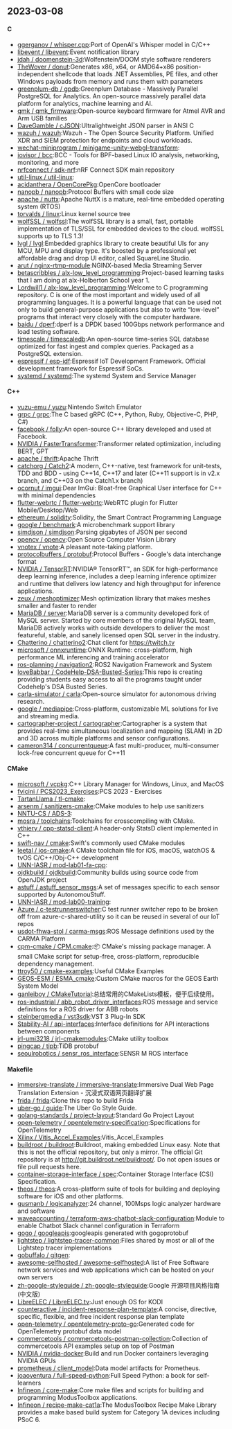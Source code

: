 ## 2023-03-08

#### C
* [ggerganov / whisper.cpp](https://github.com/ggerganov/whisper.cpp):Port of OpenAI's Whisper model in C/C++
* [libevent / libevent](https://github.com/libevent/libevent):Event notification library
* [jdah / doomenstein-3d](https://github.com/jdah/doomenstein-3d):Wolfenstein/DOOM style software renderers
* [TheWover / donut](https://github.com/TheWover/donut):Generates x86, x64, or AMD64+x86 position-independent shellcode that loads .NET Assemblies, PE files, and other Windows payloads from memory and runs them with parameters
* [greenplum-db / gpdb](https://github.com/greenplum-db/gpdb):Greenplum Database - Massively Parallel PostgreSQL for Analytics. An open-source massively parallel data platform for analytics, machine learning and AI.
* [qmk / qmk_firmware](https://github.com/qmk/qmk_firmware):Open-source keyboard firmware for Atmel AVR and Arm USB families
* [DaveGamble / cJSON](https://github.com/DaveGamble/cJSON):Ultralightweight JSON parser in ANSI C
* [wazuh / wazuh](https://github.com/wazuh/wazuh):Wazuh - The Open Source Security Platform. Unified XDR and SIEM protection for endpoints and cloud workloads.
* [wechat-miniprogram / minigame-unity-webgl-transform](https://github.com/wechat-miniprogram/minigame-unity-webgl-transform):
* [iovisor / bcc](https://github.com/iovisor/bcc):BCC - Tools for BPF-based Linux IO analysis, networking, monitoring, and more
* [nrfconnect / sdk-nrf](https://github.com/nrfconnect/sdk-nrf):nRF Connect SDK main repository
* [util-linux / util-linux](https://github.com/util-linux/util-linux):
* [acidanthera / OpenCorePkg](https://github.com/acidanthera/OpenCorePkg):OpenCore bootloader
* [nanopb / nanopb](https://github.com/nanopb/nanopb):Protocol Buffers with small code size
* [apache / nuttx](https://github.com/apache/nuttx):Apache NuttX is a mature, real-time embedded operating system (RTOS)
* [torvalds / linux](https://github.com/torvalds/linux):Linux kernel source tree
* [wolfSSL / wolfssl](https://github.com/wolfSSL/wolfssl):The wolfSSL library is a small, fast, portable implementation of TLS/SSL for embedded devices to the cloud. wolfSSL supports up to TLS 1.3!
* [lvgl / lvgl](https://github.com/lvgl/lvgl):Embedded graphics library to create beautiful UIs for any MCU, MPU and display type. It's boosted by a professional yet affordable drag and drop UI editor, called SquareLine Studio.
* [arut / nginx-rtmp-module](https://github.com/arut/nginx-rtmp-module):NGINX-based Media Streaming Server
* [betascribbles / alx-low_level_programming](https://github.com/betascribbles/alx-low_level_programming):Project-based learning tasks that I am doing at alx-Holberton School year 1.
* [Lordwill1 / alx-low_level_programming](https://github.com/Lordwill1/alx-low_level_programming):Welcome to C programming repository. C is one of the most important and widely used of all programming languages. It is a powerful language that can be used not only to build general-purpose applications but also to write “low-level” programs that interact very closely with the computer hardware.
* [baidu / dperf](https://github.com/baidu/dperf):dperf is a DPDK based 100Gbps network performance and load testing software.
* [timescale / timescaledb](https://github.com/timescale/timescaledb):An open-source time-series SQL database optimized for fast ingest and complex queries. Packaged as a PostgreSQL extension.
* [espressif / esp-idf](https://github.com/espressif/esp-idf):Espressif IoT Development Framework. Official development framework for Espressif SoCs.
* [systemd / systemd](https://github.com/systemd/systemd):The systemd System and Service Manager

#### C++
* [yuzu-emu / yuzu](https://github.com/yuzu-emu/yuzu):Nintendo Switch Emulator
* [grpc / grpc](https://github.com/grpc/grpc):The C based gRPC (C++, Python, Ruby, Objective-C, PHP, C#)
* [facebook / folly](https://github.com/facebook/folly):An open-source C++ library developed and used at Facebook.
* [NVIDIA / FasterTransformer](https://github.com/NVIDIA/FasterTransformer):Transformer related optimization, including BERT, GPT
* [apache / thrift](https://github.com/apache/thrift):Apache Thrift
* [catchorg / Catch2](https://github.com/catchorg/Catch2):A modern, C++-native, test framework for unit-tests, TDD and BDD - using C++14, C++17 and later (C++11 support is in v2.x branch, and C++03 on the Catch1.x branch)
* [ocornut / imgui](https://github.com/ocornut/imgui):Dear ImGui: Bloat-free Graphical User interface for C++ with minimal dependencies
* [flutter-webrtc / flutter-webrtc](https://github.com/flutter-webrtc/flutter-webrtc):WebRTC plugin for Flutter Mobile/Desktop/Web
* [ethereum / solidity](https://github.com/ethereum/solidity):Solidity, the Smart Contract Programming Language
* [google / benchmark](https://github.com/google/benchmark):A microbenchmark support library
* [simdjson / simdjson](https://github.com/simdjson/simdjson):Parsing gigabytes of JSON per second
* [opencv / opencv](https://github.com/opencv/opencv):Open Source Computer Vision Library
* [vnotex / vnote](https://github.com/vnotex/vnote):A pleasant note-taking platform.
* [protocolbuffers / protobuf](https://github.com/protocolbuffers/protobuf):Protocol Buffers - Google's data interchange format
* [NVIDIA / TensorRT](https://github.com/NVIDIA/TensorRT):NVIDIA® TensorRT™, an SDK for high-performance deep learning inference, includes a deep learning inference optimizer and runtime that delivers low latency and high throughput for inference applications.
* [zeux / meshoptimizer](https://github.com/zeux/meshoptimizer):Mesh optimization library that makes meshes smaller and faster to render
* [MariaDB / server](https://github.com/MariaDB/server):MariaDB server is a community developed fork of MySQL server. Started by core members of the original MySQL team, MariaDB actively works with outside developers to deliver the most featureful, stable, and sanely licensed open SQL server in the industry.
* [Chatterino / chatterino2](https://github.com/Chatterino/chatterino2):Chat client for https://twitch.tv
* [microsoft / onnxruntime](https://github.com/microsoft/onnxruntime):ONNX Runtime: cross-platform, high performance ML inferencing and training accelerator
* [ros-planning / navigation2](https://github.com/ros-planning/navigation2):ROS2 Navigation Framework and System
* [loveBabbar / CodeHelp-DSA-Busted-Series](https://github.com/loveBabbar/CodeHelp-DSA-Busted-Series):This repo is creating providing students easy access to all the programs taught under Codehelp's DSA Busted Series.
* [carla-simulator / carla](https://github.com/carla-simulator/carla):Open-source simulator for autonomous driving research.
* [google / mediapipe](https://github.com/google/mediapipe):Cross-platform, customizable ML solutions for live and streaming media.
* [cartographer-project / cartographer](https://github.com/cartographer-project/cartographer):Cartographer is a system that provides real-time simultaneous localization and mapping (SLAM) in 2D and 3D across multiple platforms and sensor configurations.
* [cameron314 / concurrentqueue](https://github.com/cameron314/concurrentqueue):A fast multi-producer, multi-consumer lock-free concurrent queue for C++11

#### CMake
* [microsoft / vcpkg](https://github.com/microsoft/vcpkg):C++ Library Manager for Windows, Linux, and MacOS
* [fvicini / PCS2023_Exercises](https://github.com/fvicini/PCS2023_Exercises):PCS 2023 - Exercises
* [TartanLlama / tl-cmake](https://github.com/TartanLlama/tl-cmake):
* [arsenm / sanitizers-cmake](https://github.com/arsenm/sanitizers-cmake):CMake modules to help use sanitizers
* [NNTU-CS / ADS-3](https://github.com/NNTU-CS/ADS-3):
* [mosra / toolchains](https://github.com/mosra/toolchains):Toolchains for crosscompiling with CMake.
* [vthiery / cpp-statsd-client](https://github.com/vthiery/cpp-statsd-client):A header-only StatsD client implemented in C++
* [swift-nav / cmake](https://github.com/swift-nav/cmake):Swift's commonly used CMake modules
* [leetal / ios-cmake](https://github.com/leetal/ios-cmake):A CMake toolchain file for iOS, macOS, watchOS & tvOS C/C++/Obj-C++ development
* [UNN-IASR / mod-lab01-fa-cpp](https://github.com/UNN-IASR/mod-lab01-fa-cpp):
* [ojdkbuild / ojdkbuild](https://github.com/ojdkbuild/ojdkbuild):Community builds using source code from OpenJDK project
* [astuff / astuff_sensor_msgs](https://github.com/astuff/astuff_sensor_msgs):A set of messages specific to each sensor supported by AutonomouStuff.
* [UNN-IASR / mod-lab00-training](https://github.com/UNN-IASR/mod-lab00-training):
* [Azure / c-testrunnerswitcher](https://github.com/Azure/c-testrunnerswitcher):C test runner switcher repo to be broken off from azure-c-shared-utility so it can be reused in several of our IoT repos
* [usdot-fhwa-stol / carma-msgs](https://github.com/usdot-fhwa-stol/carma-msgs):ROS Message definitions used by the CARMA Platform
* [cpm-cmake / CPM.cmake](https://github.com/cpm-cmake/CPM.cmake):📦
CMake's missing package manager. A small CMake script for setup-free, cross-platform, reproducible dependency management.
* [ttroy50 / cmake-examples](https://github.com/ttroy50/cmake-examples):Useful CMake Examples
* [GEOS-ESM / ESMA_cmake](https://github.com/GEOS-ESM/ESMA_cmake):Custom CMake macros for the GEOS Earth System Model
* [ganleiboy / CMakeTutorial](https://github.com/ganleiboy/CMakeTutorial):总结常用的CMakeLists模板，便于后续使用。
* [ros-industrial / abb_robot_driver_interfaces](https://github.com/ros-industrial/abb_robot_driver_interfaces):ROS message and service definitions for a ROS driver for ABB robots
* [steinbergmedia / vst3sdk](https://github.com/steinbergmedia/vst3sdk):VST 3 Plug-In SDK
* [Stability-AI / api-interfaces](https://github.com/Stability-AI/api-interfaces):Interface definitions for API interactions between components
* [jrl-umi3218 / jrl-cmakemodules](https://github.com/jrl-umi3218/jrl-cmakemodules):CMake utility toolbox
* [pingcap / tipb](https://github.com/pingcap/tipb):TiDB protobuf
* [seoulrobotics / sensr_ros_interface](https://github.com/seoulrobotics/sensr_ros_interface):SENSR M ROS interface

#### Makefile
* [immersive-translate / immersive-translate](https://github.com/immersive-translate/immersive-translate):Immersive Dual Web Page Translation Extension - 沉浸式双语网页翻译扩展
* [frida / frida](https://github.com/frida/frida):Clone this repo to build Frida
* [uber-go / guide](https://github.com/uber-go/guide):The Uber Go Style Guide.
* [golang-standards / project-layout](https://github.com/golang-standards/project-layout):Standard Go Project Layout
* [open-telemetry / opentelemetry-specification](https://github.com/open-telemetry/opentelemetry-specification):Specifications for OpenTelemetry
* [Xilinx / Vitis_Accel_Examples](https://github.com/Xilinx/Vitis_Accel_Examples):Vitis_Accel_Examples
* [buildroot / buildroot](https://github.com/buildroot/buildroot):Buildroot, making embedded Linux easy. Note that this is not the official repository, but only a mirror. The official Git repository is at http://git.buildroot.net/buildroot/. Do not open issues or file pull requests here.
* [container-storage-interface / spec](https://github.com/container-storage-interface/spec):Container Storage Interface (CSI) Specification.
* [theos / theos](https://github.com/theos/theos):A cross-platform suite of tools for building and deploying software for iOS and other platforms.
* [gusmanb / logicanalyzer](https://github.com/gusmanb/logicanalyzer):24 channel, 100Msps logic analyzer hardware and software
* [waveaccounting / terraform-aws-chatbot-slack-configuration](https://github.com/waveaccounting/terraform-aws-chatbot-slack-configuration):Module to enable Chatbot Slack channel configuration in Terraform
* [gogo / googleapis](https://github.com/gogo/googleapis):googleapis generated with gogoprotobuf
* [lightstep / lightstep-tracer-common](https://github.com/lightstep/lightstep-tracer-common):Files shared by most or all of the Lightstep tracer implementations
* [gobuffalo / gitgen](https://github.com/gobuffalo/gitgen):
* [awesome-selfhosted / awesome-selfhosted](https://github.com/awesome-selfhosted/awesome-selfhosted):A list of Free Software network services and web applications which can be hosted on your own servers
* [zh-google-styleguide / zh-google-styleguide](https://github.com/zh-google-styleguide/zh-google-styleguide):Google 开源项目风格指南 (中文版)
* [LibreELEC / LibreELEC.tv](https://github.com/LibreELEC/LibreELEC.tv):Just enough OS for KODI
* [counteractive / incident-response-plan-template](https://github.com/counteractive/incident-response-plan-template):A concise, directive, specific, flexible, and free incident response plan template
* [open-telemetry / opentelemetry-proto-go](https://github.com/open-telemetry/opentelemetry-proto-go):Generated code for OpenTelemetry protobuf data model
* [commercetools / commercetools-postman-collection](https://github.com/commercetools/commercetools-postman-collection):Collection of commercetools API examples setup on top of Postman
* [NVIDIA / nvidia-docker](https://github.com/NVIDIA/nvidia-docker):Build and run Docker containers leveraging NVIDIA GPUs
* [prometheus / client_model](https://github.com/prometheus/client_model):Data model artifacts for Prometheus.
* [joaoventura / full-speed-python](https://github.com/joaoventura/full-speed-python):Full Speed Python: a book for self-learners
* [Infineon / core-make](https://github.com/Infineon/core-make):Core make files and scripts for building and programming ModusToolbox applications.
* [Infineon / recipe-make-cat1a](https://github.com/Infineon/recipe-make-cat1a):The ModusToolbox Recipe Make Library provides a make based build system for Category 1A devices including PSoC 6.
